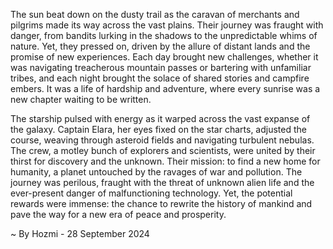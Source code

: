 
The sun beat down on the dusty trail as the caravan of merchants and pilgrims made its way across the vast plains. Their journey was fraught with danger, from bandits lurking in the shadows to the unpredictable whims of nature. Yet, they pressed on, driven by the allure of distant lands and the promise of new experiences. Each day brought new challenges, whether it was navigating treacherous mountain passes or bartering with unfamiliar tribes, and each night brought the solace of shared stories and campfire embers. It was a life of hardship and adventure, where every sunrise was a new chapter waiting to be written.

The starship pulsed with energy as it warped across the vast expanse of the galaxy. Captain Elara, her eyes fixed on the star charts, adjusted the course, weaving through asteroid fields and navigating turbulent nebulas. The crew, a motley bunch of explorers and scientists, were united by their thirst for discovery and the unknown. Their mission: to find a new home for humanity, a planet untouched by the ravages of war and pollution. The journey was perilous, fraught with the threat of unknown alien life and the ever-present danger of malfunctioning technology. Yet, the potential rewards were immense: the chance to rewrite the history of mankind and pave the way for a new era of peace and prosperity. 

~ By Hozmi - 28 September 2024
